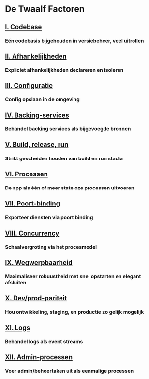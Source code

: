 De Twaalf Factoren
==================

## [I. Codebase](./codebase)
### Eén codebasis bijgehouden in versiebeheer, veel uitrollen

## [II. Afhankelijkheden](./dependencies)
### Expliciet afhankelijkheden declareren en isoleren

## [III. Configuratie](./config)
### Config opslaan in de omgeving

## [IV. Backing-services](./backing-services)
### Behandel backing services als bijgevoegde bronnen

## [V. Build, release, run](./build-release-run)
### Strikt gescheiden houden van build en run stadia

## [VI. Processen](./processes)
### De app als één of meer stateloze processen uitvoeren

## [VII. Poort-binding](./port-binding)
### Exporteer diensten via poort binding

## [VIII. Concurrency](./concurrency)
### Schaalvergroting via het procesmodel

## [IX. Wegwerpbaarheid](./disposability)
### Maximaliseer robuustheid met snel opstarten en elegant afsluiten

## [X. Dev/prod-pariteit](./dev-prod-parity)
### Hou ontwikkeling, staging, en productie zo gelijk mogelijk

## [XI. Logs](./logs)
### Behandel logs als event streams

## [XII. Admin-processen](./admin-processes)
### Voer admin/beheertaken uit als eenmalige processen

